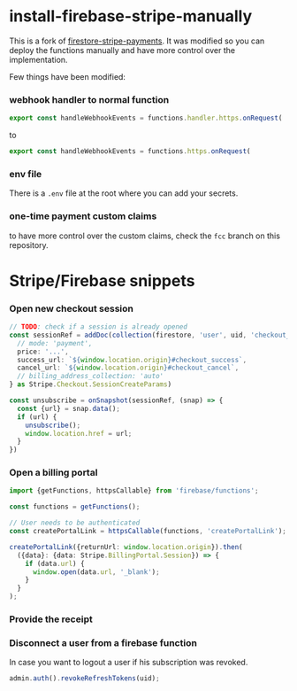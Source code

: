 # install-firebase-stripe-manually

This is a fork of [firestore-stripe-payments](https://github.com/stripe/stripe-firebase-extensions/tree/master/firestore-stripe-payments).
It was modified so you can deploy the functions manually and have more control over the implementation.

Few things have been modified:

### webhook handler to normal function

```typescript
export const handleWebhookEvents = functions.handler.https.onRequest(
```
to
```typescript
export const handleWebhookEvents = functions.https.onRequest(
```

### env file

There is a `.env` file at the root where you can add your secrets.

### one-time payment custom claims

to have more control over the custom claims, check the `fcc` branch on this repository.


# Stripe/Firebase snippets

### Open new checkout session

```typescript
// TODO: check if a session is already opened
const sessionRef = addDoc(collection(firestore, 'user', uid, 'checkout_sessions'), {
  // mode: 'payment',
  price: '...',
  success_url: `${window.location.origin}#checkout_success`,
  cancel_url: `${window.location.origin}#checkout_cancel`,
  // billing_address_collection: 'auto'
} as Stripe.Checkout.SessionCreateParams)

const unsubscribe = onSnapshot(sessionRef, (snap) => {
  const {url} = snap.data();
  if (url) {
    unsubscribe();
    window.location.href = url;
  }
})
```

### Open a billing portal

```typescript
import {getFunctions, httpsCallable} from 'firebase/functions';

const functions = getFunctions();

// User needs to be authenticated
const createPortalLink = httpsCallable(functions, 'createPortalLink');

createPortalLink({returnUrl: window.location.origin}).then(
  ({data}: {data: Stripe.BillingPortal.Session}) => {
    if (data.url) {
      window.open(data.url, '_blank');
    }
  }
);
```

### Provide the receipt

### Disconnect a user from a firebase function

In case you want to logout a user if his subscription was revoked.

```typescript
admin.auth().revokeRefreshTokens(uid);
```
